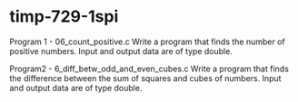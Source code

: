 # timp-729-1spi
Program 1 - 06_count_positive.c
Write a program that finds the number of positive numbers.
Input and output data are of type double.

Program2 - 6_diff_betw_odd_and_even_cubes.c
Write a program that finds the difference between the sum of squares and cubes of numbers.
Input and output data are of type double.


